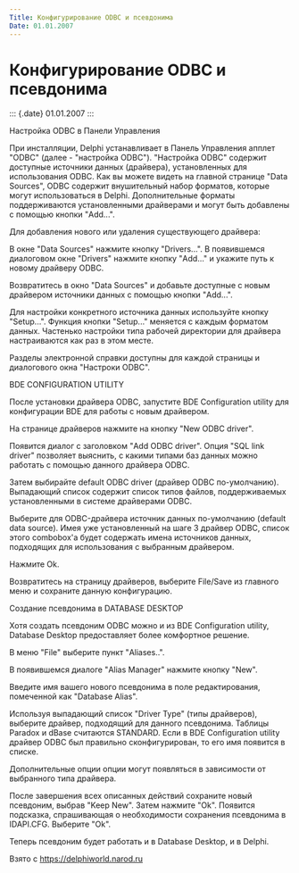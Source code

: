 ```yaml
---
Title: Конфигурирование ODBC и псевдонима
Date: 01.01.2007
---
```



Конфигурирование ODBC и псевдонима
==================================

::: {.date}
01.01.2007
:::

Настройка ODBC в Панели Управления

При инсталляции, Delphi устанавливает в Панель Управления апплет
"ODBC" (далее - "настройка ODBC"). "Настройка ODBC" содержит
доступные источники данных (драйвера), установленных для использования
ODBC. Как вы можете видеть на главной странице "Data Sources", ODBC
содержит внушительный набор форматов, которые могут использоваться в
Delphi. Дополнительные форматы поддерживаются установленными драйверами
и могут быть добавлены с помощью кнопки "Add...".

Для добавления нового или удаления существующего драйвера:

В окне "Data Sources" нажмите кнопку "Drivers...". В появившемся
диалоговом окне "Drivers" нажмите кнопку "Add..." и укажите путь к
новому драйверу ODBC.

Возвратитесь в окно "Data Sources" и добавьте доступные с новым
драйвером источники данных с помощью кнопки "Add...".

Для настройки конкретного источника данных используйте кнопку
"Setup...". Функция кнопки "Setup..." меняется с каждым форматом
данных. Частенько настройки типа рабочей директории для драйвера
настраиваются как раз в этом месте.

Разделы электронной справки доступны для каждой страницы и диалогового
окна "Настроки ODBC".

BDE CONFIGURATION UTILITY

После установки драйвера ODBC, запустите BDE Configuration utility для
конфигурации BDE для работы с новым драйвером.

На странице драйверов нажмите на кнопку "New ODBC driver".

Появится диалог с заголовком "Add ODBC driver". Опция "SQL link
driver" позволяет выяснить, с какими типами баз данных можно работать с
помощью данного драйвера ODBC.

Затем выбирайте default ODBC driver (драйвер ODBC по-умолчанию).
Выпадающий список содержит список типов файлов, поддерживаемых
установленными в системе драйверами ODBC.

Выберите для ODBC-драйвера источник данных по-умолчанию (default data
source). Имея уже установленный на шаге 3 драйвер ODBC, список этого
combobox\'а будет содержать имена источников данных, подходящих для
использования с выбранным драйвером.

Нажмите Ok.

Возвратитесь на страницу драйверов, выберите File/Save из главного меню
и сохраните данную конфигурацию.

Создание псевдонима в DATABASE DESKTOP

Хотя создать псевдоним ODBC можно и из BDE Configuration utility,
Database Desktop предоставляет более комфортное решение.

В меню "File" выберите пункт "Aliases..".

В появившемся диалоге "Alias Manager" нажмите кнопку "New".

Введите имя вашего нового псевдонима в поле редактирования, помеченной
как "Database Alias".

Используя выпадающий список "Driver Type" (типы драйверов), выберите
драйвер, подходящий для данного псевдонима. Таблицы Paradox и dBase
считаются STANDARD. Если в BDE Configuration utility драйвер ODBC был
правильно сконфигурирован, то его имя появится в списке.

Дополнительные опции опции могут появляться в зависимости от выбранного
типа драйвера.

После завершения всех описанных действий сохраните новый псевдоним,
выбрав "Keep New". Затем нажмите "Ok". Появится подсказка,
спрашивающая о необходимости сохранения псевдонима в IDAPI.CFG. Выберите
"Ok".

Теперь псевдоним будет работать и в Database Desktop, и в Delphi.

Взято с <https://delphiworld.narod.ru>
